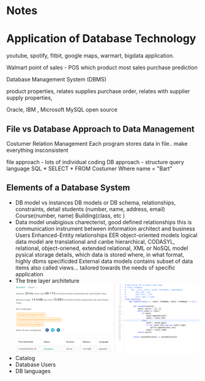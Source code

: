 # Notes

# Application of Database Technology

youtube, spotify, fitbit, google maps, warmart, bigdata application.

Walmart
point of sales - POS
which product most sales
purchase prediction

Database Management System (DBMS)

product properties, relates supplies
purchase order, relates with supplier
supply properties,

Oracle, IBM , Microsoft
MySQL open source

## File vs Database Approach to Data Management

Costumer Relation Management
Each program stores data in file.. make everything insconsistent

file approach  -  lots of individual coding
DB approach - structure query language SQL
      * SELECT * FROM Costumer Where name = "Bart"

## Elements of a Database System
* DB model vs instances
  DB models or DB schema, relationships, constraints, detail
  students (number, name, address, email)
  Course(number, name)
  Building(class, etc )
* Data model
  unabigious charecterist, good defined relationships
  this is communication instrument between information architect and business Users
  Enhanced-Entity relationships EER
  object-oriented models
  logical data model are translational and canbe hierarchical, CODASYL, relational, object-oriened, extended relational, XML or NoSQL model
  pysical storage details, which data is stored where, in what format, highly dbms specificded
  External data models contains subset of data items also called views... tailored towards the needs of specific application
* The tree layer architeture
  ![first figure](./figures/deneme1.png)
* Catalog
* Database Users
* DB languages
